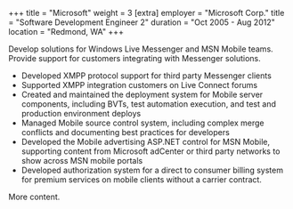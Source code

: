 +++
title = "Microsoft"
weight = 3
[extra]
employer = "Microsoft Corp."
title = "Software Development Engineer 2"
duration = "Oct 2005 - Aug 2012"
location = "Redmond, WA"
+++

Develop solutions for Windows Live Messenger and MSN Mobile teams. Provide support for customers integrating with Messenger solutions.

- Developed XMPP protocol support for third party Messenger clients
- Supported XMPP integration customers on Live Connect forums
- Created and maintained the deployment system for Mobile server components, including BVTs, test automation execution, and test and production environment deploys
- Managed Mobile source control system, including complex merge conflicts and documenting best practices for developers
- Developed the Mobile advertising ASP.NET control for MSN Mobile, supporting content from Microsoft adCenter or third party networks to show across MSN mobile portals
- Developed authorization system for a direct to consumer billing system for premium services on mobile clients without a carrier contract.

<!-- more -->

More content.